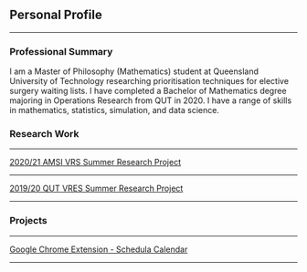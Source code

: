 ## Personal Profile

---


### Professional Summary
I am a Master of Philosophy (Mathematics) student at Queensland University of Technology researching prioritisation techniques for elective surgery waiting lists. I have completed a Bachelor of Mathematics degree majoring in Operations Research from QUT in 2020. I have a range of skills in mathematics, statistics, simulation, and data science.


### Research Work 

---
[2020/21 AMSI VRS Summer Research Project](/pages/AMSI)

---

[2019/20 QUT VRES Summer Research Project](/pages/QUT_VRES)

---


### Projects

---
[Google Chrome Extension - Schedula Calendar](/pages/SchedulaCalendar)

---



